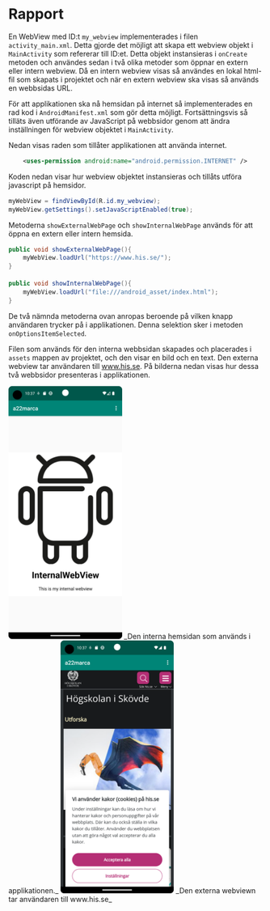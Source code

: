 # Rapport

En WebView med ID:t `my_webview` implementerades i filen `activity_main.xml`. Detta gjorde det möjligt att skapa ett webview objekt i `MainActivity` som refererar till ID:et. Detta objekt instansieras i `onCreate` metoden och användes sedan i två olika metoder som öppnar en extern eller intern webview. Då en intern webview visas så användes en lokal html-fil som skapats i projektet och när en extern webview ska visas så används en webbsidas URL.

För att applikationen ska nå hemsidan på internet så implementerades en rad kod i `AndroidManifest.xml` som gör detta möjligt. Fortsättningsvis så tilläts även utförande av JavaScript på webbsidor genom att ändra inställningen för webview objektet i `MainActivity`.

Nedan visas raden som tillåter applikationen att använda internet.
```xml
    <uses-permission android:name="android.permission.INTERNET" />
```

Koden nedan visar hur webview objektet instansieras och tillåts utföra javascript på hemsidor.
```java
myWebView = findViewById(R.id.my_webview);
myWebView.getSettings().setJavaScriptEnabled(true);
```

Metoderna `showExternalWebPage` och `showInternalWebPage` används för att öppna en extern eller intern hemsida. 

```java
public void showExternalWebPage(){
    myWebView.loadUrl("https://www.his.se/");
}

public void showInternalWebPage(){
    myWebView.loadUrl("file:///android_asset/index.html");
}
```

De två nämnda metoderna ovan anropas beroende på vilken knapp användaren trycker på i applikationen. Denna selektion sker i metoden `onOptionsItemSelected`.

Filen som används för den interna webbsidan skapades och placerades i `assets` mappen av projektet, och den visar en bild och en text. Den externa webview tar användaren till www.his.se. På bilderna nedan visas hur dessa två webbsidor presenteras i applikationen.

<img src="internalWebView.png" height="500px">
_Den interna hemsidan som används i applikationen._

<img src="externalWebView.png" height="500px">
_Den externa webviewn tar användaren till www.his.se_
